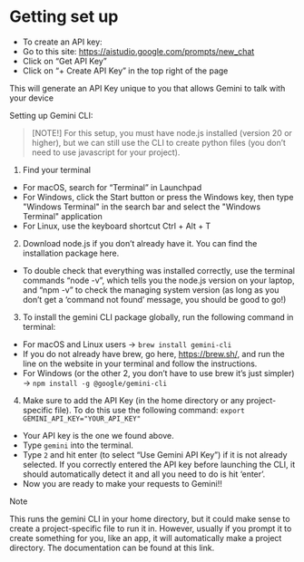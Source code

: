 # Getting set up
- To create an API key:
- Go to this site: https://aistudio.google.com/prompts/new_chat
- Click on “Get API Key”
- Click on “+ Create API Key” in the top right of the page

This will generate an API Key unique to you that allows Gemini to talk with your device

Setting up Gemini CLI:
> [NOTE!]
> For this setup, you must have node.js installed (version 20 or higher), but we can still use the CLI to create python files (you don’t need to use javascript for your project). 

1. Find your terminal
- For macOS, search for “Terminal” in Launchpad
- For Windows, click the Start button or press the Windows key, then type "Windows Terminal" in the search bar and select the "Windows Terminal" application
- For Linux, use the keyboard shortcut Ctrl + Alt + T

2. Download node.js if you don’t already have it. You can find the installation package here.
- To double check that everything was installed correctly, use the terminal commands  “node -v”, which tells you the node.js version on your laptop, and “npm -v” to check the managing system version (as long as you don’t get a ‘command not found’ message, you should be good to go!)

3. To install the gemini CLI package globally, run the following command in terminal:
- For macOS and Linux users → `brew install gemini-cli`
- If you do not already have brew, go here, https://brew.sh/, and run the line on the website in your terminal and follow the instructions. 
- For Windows (or the other 2, you don’t have to use brew it’s just simpler) →
`npm install -g @google/gemini-cli`

4. Make sure to add the API Key (in the home directory or any project-specific file). To do this use the following command: `export GEMINI_API_KEY="YOUR_API_KEY"`
- Your API key is the one we found above. 
- Type `gemini` into the terminal.
- Type `2` and hit enter (to select “Use Gemini API Key”) if it is not already selected. If you correctly entered the API key before launching the CLI, it should automatically detect it and all you need to do is hit ‘enter’.
- Now you are ready to make your requests to Gemini!!

> [!NOTE]
> This runs the gemini CLI in your home directory, but it could make sense to create a project-specific file to run it in. However, usually if you prompt it to create something for you, like an app, it will automatically make a project directory. The documentation can be found at this link. 
